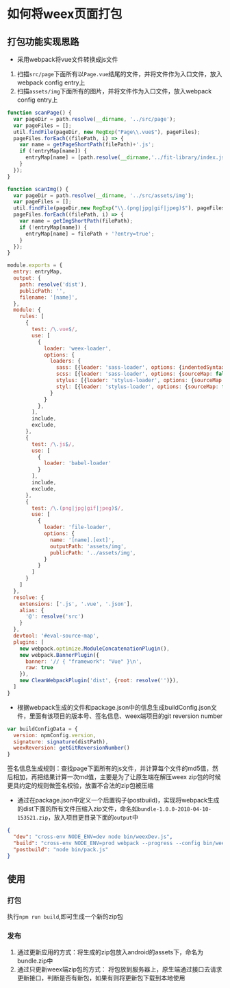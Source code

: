 # 如何将weex页面打包

## 打包功能实现思路

* 采用webpack将vue文件转换成js文件

1. 扫描`src/page`下面所有以`Page.vue`结尾的文件，并将文件作为入口文件，放入webpack config entry上
2. 扫描`assets/img`下面所有的图片，并将文件作为入口文件，放入webpack config entry上

```javascript
function scanPage() {
  var pageDir = path.resolve(__dirname, '../src/page');
  var pageFiles = [];
  util.findFile(pageDir, new RegExp("Page\\.vue$"), pageFiles);
  pageFiles.forEach((filePath, i) => {
    var name = getPageShortPath(filePath)+'.js';
    if (!entryMap[name]) {
      entryMap[name] = [path.resolve(__dirname,'../fit-library/index.js?entry=true'),filePath + '?entry=true'];
    }
  });
}

function scanImg() {
  var pageDir = path.resolve(__dirname, '../src/assets/img');
  var pageFiles = [];
  util.findFile(pageDir,new RegExp("\\.(png|jpg|gif|jpeg)$"), pageFiles);
  pageFiles.forEach((filePath, i) => {
    var name = getImgShortPath(filePath);
    if (!entryMap[name]) {
      entryMap[name] = filePath + '?entry=true';
    }
  });
}
```

```javascript
module.exports = {
  entry: entryMap,
  output: {
    path: resolve('dist'),
    publicPath: '',
    filename: '[name]',
  },
  module: {
    rules: [
      {
        test: /\.vue$/,
        use: [
          {
            loader: 'weex-loader',
            options: {
              loaders: {
                sass: [{loader: 'sass-loader', options: {indentedSyntax: true, sourceMap: false}}],
                scss: [{loader: 'sass-loader', options: {sourceMap: false}}],
                stylus: [{loader: 'stylus-loader', options: {sourceMap: false}}],
                styl: [{loader: 'stylus-loader', options: {sourceMap: false}}]
              }
            }
          },
        ],
        include,
        exclude,
      },
      {
        test: /\.js$/,
        use: [
          {
            loader: 'babel-loader'
          }
        ],
        include,
        exclude,
      },
      {
        test: /\.(png|jpg|gif|jpeg)$/,
        use: [
          {
            loader: 'file-loader',
            options: {
              name: '[name].[ext]',
              outputPath: 'assets/img',
              publicPath: '../assets/img',
            }
          }
        ]
      }
    ]
  },
  resolve: {
    extensions: ['.js', '.vue', '.json'],
    alias: {
      '@': resolve('src')
    }
  },
  devtool: '#eval-source-map',
  plugins: [
    new webpack.optimize.ModuleConcatenationPlugin(),
    new webpack.BannerPlugin({
      banner: '// { "framework": "Vue" }\n',
      raw: true
    }),
    new CleanWebpackPlugin('dist', {root: resolve('')}),
  ]
}
```

* 根据webpack生成的文件和package.json中的信息生成buildConfig.json文件，里面有该项目的版本号、签名信息、weex端项目的git reversion number
```javascript
var buildConfigData = {
  version: npmConfig.version,
  signature: signature(distPath),
  weexReversion: getGitReversionNumber()
}
```

签名信息生成规则：查找page下面所有的js文件，并计算每个文件的md5值，然后相加，再把结果计算一次md值，主要是为了让原生端在解压weex zip包的时候更具约定的规则做签名校验，放置不合法的zip包被压缩

* 通过在package.json中定义一个后置钩子(postbuild)，实现将webpack生成的dist下面的所有文件压缩入zip文件，命名如`bundle-1.0.0-2018-04-10-153521.zip`，放入项目更目录下面的`output`中

```json
{
  "dev": "cross-env NODE_ENV=dev node bin/weexDev.js",
  "build": "cross-env NODE_ENV=prod webpack --progress --config bin/weexBuild.js",
  "postbuild": "node bin/pack.js"
}
```

## 使用

### 打包

执行`npm run build`,即可生成一个新的zip包

### 发布

1. 通过更新应用的方式：将生成的zip包放入android的assets下，命名为bundle.zip中
2. 通过只更新weex端zip包的方式： 将包放到服务器上，原生端通过接口去请求更新接口，判断是否有新包，如果有则将更新包下载到本地使用
